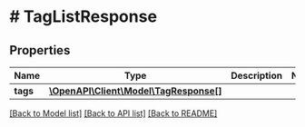 # # TagListResponse

## Properties

Name | Type | Description | Notes
------------ | ------------- | ------------- | -------------
**tags** | [**\OpenAPI\Client\Model\TagResponse[]**](TagResponse.md) |  |

[[Back to Model list]](../../README.md#models) [[Back to API list]](../../README.md#endpoints) [[Back to README]](../../README.md)
